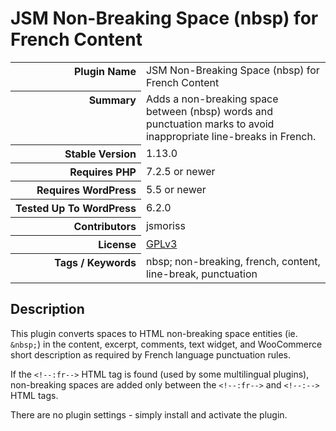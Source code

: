<h1>JSM Non-Breaking Space (nbsp) for French Content</h1>

<table>
<tr><th align="right" valign="top" nowrap>Plugin Name</th><td>JSM Non-Breaking Space (nbsp) for French Content</td></tr>
<tr><th align="right" valign="top" nowrap>Summary</th><td>Adds a non-breaking space between (nbsp) words and punctuation marks to avoid inappropriate line-breaks in French.</td></tr>
<tr><th align="right" valign="top" nowrap>Stable Version</th><td>1.13.0</td></tr>
<tr><th align="right" valign="top" nowrap>Requires PHP</th><td>7.2.5 or newer</td></tr>
<tr><th align="right" valign="top" nowrap>Requires WordPress</th><td>5.5 or newer</td></tr>
<tr><th align="right" valign="top" nowrap>Tested Up To WordPress</th><td>6.2.0</td></tr>
<tr><th align="right" valign="top" nowrap>Contributors</th><td>jsmoriss</td></tr>
<tr><th align="right" valign="top" nowrap>License</th><td><a href="https://www.gnu.org/licenses/gpl.txt">GPLv3</a></td></tr>
<tr><th align="right" valign="top" nowrap>Tags / Keywords</th><td>nbsp; non-breaking, french, content, line-break, punctuation</td></tr>
</table>

<h2>Description</h2>

<p>This plugin converts spaces to HTML non-breaking space entities (ie. <code>&amp;nbsp;</code>) in the content, excerpt, comments, text widget, and WooCommerce short description as required by French language punctuation rules.</p>

<p>If the <code>&lt;!--:fr--&gt;</code> HTML  tag is found (used by some multilingual plugins), non-breaking spaces are added only between the <code>&lt;!--:fr--&gt;</code> and <code>&lt;!--:--&gt;</code> HTML tags.</p>

<p>There are no plugin settings - simply install and activate the plugin.</p>

